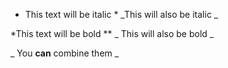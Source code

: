 * This text will be italic *
_This will also be italic _

*This text will be bold **
_ This will also be bold _

_ You **can** combine them _
